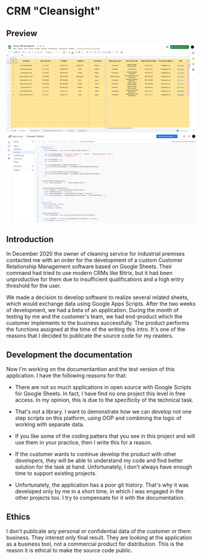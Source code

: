 # CRM "Cleansight"

## Preview

<img src="https://github.com/Peter-Ilyash/CRM-Cleansight/blob/main/assets/preview-1.png">

<img src="https://github.com/Peter-Ilyash/CRM-Cleansight/blob/main/assets/preview-2.png">

## Introduction

In December 2020 the owner of cleaning service for industrial premises contacted me with an order for the development of a custom Customer Relationship Management software based on Google Sheets. Their command had tried to use modern CRMs like Bitrix, but it had been unproductive for them due to insufficient qualifications and a high entry threshold for the user.

We made a decision to develop software to realize several related sheets, which would exchange data using Google Apps Scripts. After the two weeks of development, we had a beta of an application. During the month of testing by me and the customer's team, we had end-product which the customer implements to the business successfully. The product performs the functions assigned at the time of the writing this intro. It's one of the reasons that I decided to publicate the source code for my readers.

## Development the documentation

Now I'm working on the documentantion and the test version of this application. I have the following reasons for that:

- There are not so much applications in open source with Google Scripts for Google Sheets. In fact, I have find no one project this level in free access. In my opinion, this is due to the specificity of the technical task.

- That's not a library. I want to demonstrate how we can develop not one step scripts on this platform, using OOP and combining the logic of working with separate data.

- If you like some of the coding patters that you see in this project and will use them in your practice, then I write this for a reason.

- If the customer wants to continue develop the product with other developers, they will be able to understand my code and find better solution for the task at hand. Unfortunately, I don't always have enough time to support existing projects.

- Unfortunately, the application has a poor git history. That's why it was developed only by me in a short time, in which I was engaged in the other projects too. I try to compensate for it with the documentation.

## Ethics

I don't publicate any personal or confidential data of the customer or them business. They interest only final result. They are looking at the application as a business tool, not a commercial product for distribution. This is the reason it is ethical to make the source code public.
